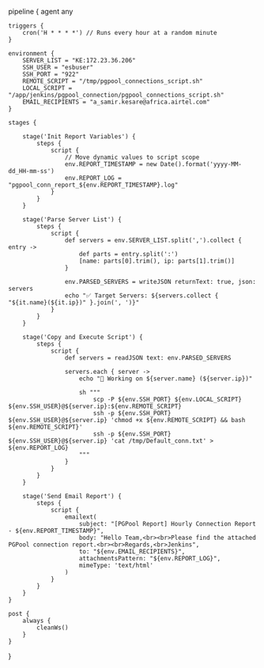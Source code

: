 pipeline {
    agent any

    triggers {
        cron('H * * * *') // Runs every hour at a random minute
    }

    environment {
        SERVER_LIST = "KE:172.23.36.206"
        SSH_USER = "esbuser"
        SSH_PORT = "922"
        REMOTE_SCRIPT = "/tmp/pgpool_connections_script.sh"
        LOCAL_SCRIPT = "/app/jenkins/pgpool_connection/pgpool_connections_script.sh"
        EMAIL_RECIPIENTS = "a_samir.kesare@africa.airtel.com"
    }

    stages {

        stage('Init Report Variables') {
            steps {
                script {
                    // Move dynamic values to script scope
                    env.REPORT_TIMESTAMP = new Date().format('yyyy-MM-dd_HH-mm-ss')
                    env.REPORT_LOG = "pgpool_conn_report_${env.REPORT_TIMESTAMP}.log"
                }
            }
        }

        stage('Parse Server List') {
            steps {
                script {
                    def servers = env.SERVER_LIST.split(',').collect { entry ->
                        def parts = entry.split(':')
                        [name: parts[0].trim(), ip: parts[1].trim()]
                    }

                    env.PARSED_SERVERS = writeJSON returnText: true, json: servers
                    echo "✅ Target Servers: ${servers.collect { "${it.name}(${it.ip})" }.join(', ')}"
                }
            }
        }

        stage('Copy and Execute Script') {
            steps {
                script {
                    def servers = readJSON text: env.PARSED_SERVERS

                    servers.each { server ->
                        echo "🔧 Working on ${server.name} (${server.ip})"

                        sh """
                            scp -P ${env.SSH_PORT} ${env.LOCAL_SCRIPT} ${env.SSH_USER}@${server.ip}:${env.REMOTE_SCRIPT}
                            ssh -p ${env.SSH_PORT} ${env.SSH_USER}@${server.ip} 'chmod +x ${env.REMOTE_SCRIPT} && bash ${env.REMOTE_SCRIPT}'
                            ssh -p ${env.SSH_PORT} ${env.SSH_USER}@${server.ip} 'cat /tmp/Default_conn.txt' > ${env.REPORT_LOG}
                        """
                    }
                }
            }
        }

        stage('Send Email Report') {
            steps {
                script {
                    emailext(
                        subject: "[PGPool Report] Hourly Connection Report - ${env.REPORT_TIMESTAMP}",
                        body: "Hello Team,<br><br>Please find the attached PGPool connection report.<br><br>Regards,<br>Jenkins",
                        to: "${env.EMAIL_RECIPIENTS}",
                        attachmentsPattern: "${env.REPORT_LOG}",
                        mimeType: 'text/html'
                    )
                }
            }
        }
    }

    post {
        always {
            cleanWs()
        }
    }
}
